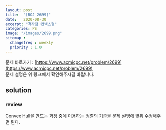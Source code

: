 ```yaml
---
layout: post
title:  "[BOJ 2699]"
date:   2020-08-30
excerpt: "격자점 컨벡스헐"
categories: PS
image: "/images/2699.png"
sitemap :
  changefreq : weekly
  priority : 1.0
---
```


문제 바로가기 : [https://www.acmicpc.net/problem/2699](https://www.acmicpc.net/problem/2699)<br>
문제 설명은 위 링크에서 확인해주시길 바랍니다.
<br>
## solution
<script src="https://gist.github.com/yooniversal/1f596f2adc64ab0fb8f60436e90eb2d8.js"></script>

### review
Convex Hull을 만드는 과정 중에 이용하는 정렬의 기준을 문제 설명에 맞춰 수정해주면 된다.

<script src="https://utteranc.es/client.js"
        repo="yooniversal/blog-comments"
        issue-term="pathname"
        theme="github-light"
        crossorigin="anonymous"
        async>
</script>

